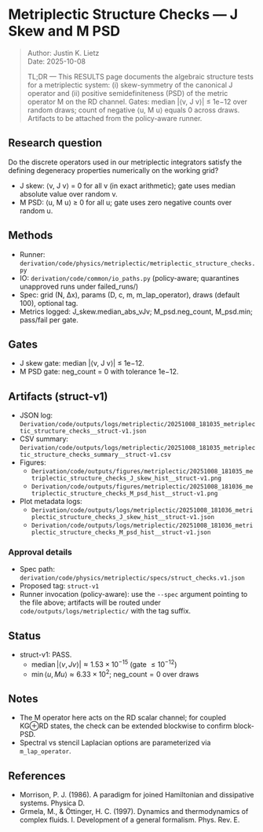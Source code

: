 # Metriplectic Structure Checks — J Skew and M PSD

> Author: Justin K. Lietz  
> Date: 2025-10-08
>
> TL;DR — This RESULTS page documents the algebraic structure tests for a metriplectic system: (i) skew-symmetry of the canonical J operator and (ii) positive semidefiniteness (PSD) of the metric operator M on the RD channel. Gates: median |⟨v, J v⟩| ≤ 1e−12 over random draws; count of negative ⟨u, M u⟩ equals 0 across draws. Artifacts to be attached from the policy-aware runner.

## Research question

Do the discrete operators used in our metriplectic integrators satisfy the defining degeneracy properties numerically on the working grid?

- J skew: ⟨v, J v⟩ = 0 for all v (in exact arithmetic); gate uses median absolute value over random v.
- M PSD: ⟨u, M u⟩ ≥ 0 for all u; gate uses zero negative counts over random u.

## Methods

- Runner: `derivation/code/physics/metriplectic/metriplectic_structure_checks.py`
- IO: `derivation/code/common/io_paths.py` (policy-aware; quarantines unapproved runs under failed_runs/)
- Spec: grid (N, Δx), params (D, c, m, m_lap_operator), draws (default 100), optional tag.
- Metrics logged: J_skew.median_abs_vJv; M_psd.neg_count, M_psd.min; pass/fail per gate.

## Gates

- J skew gate: median |⟨v, J v⟩| ≤ 1e−12.
- M PSD gate: neg_count = 0 with tolerance 1e−12.

## Artifacts (struct-v1)

- JSON log: `Derivation/code/outputs/logs/metriplectic/20251008_181035_metriplectic_structure_checks__struct-v1.json`
- CSV summary: `Derivation/code/outputs/logs/metriplectic/20251008_181035_metriplectic_structure_checks_summary__struct-v1.csv`
- Figures:
  - `Derivation/code/outputs/figures/metriplectic/20251008_181035_metriplectic_structure_checks_J_skew_hist__struct-v1.png`
  - `Derivation/code/outputs/figures/metriplectic/20251008_181036_metriplectic_structure_checks_M_psd_hist__struct-v1.png`
- Plot metadata logs:
  - `Derivation/code/outputs/logs/metriplectic/20251008_181036_metriplectic_structure_checks_J_skew_hist__struct-v1.json`
  - `Derivation/code/outputs/logs/metriplectic/20251008_181036_metriplectic_structure_checks_M_psd_hist__struct-v1.json`

### Approval details

- Spec path: `derivation/code/physics/metriplectic/specs/struct_checks.v1.json`
- Proposed tag: `struct-v1`
- Runner invocation (policy-aware): use the `--spec` argument pointing to the file above; artifacts will be routed under `code/outputs/logs/metriplectic/` with the tag suffix.

## Status

- struct-v1: PASS.
  - $\mathrm{median}\,|\langle v, J v\rangle| \approx 1.53\times 10^{-15}$ (gate $\le 10^{-12}$)
  - $\min\langle u, M u\rangle \approx 6.33\times 10^{2}$; $\mathrm{neg\_count}=0$ over draws

## Notes

- The M operator here acts on the RD scalar channel; for coupled KG⊕RD states, the check can be extended blockwise to confirm block-PSD.
- Spectral vs stencil Laplacian options are parameterized via `m_lap_operator`.

## References

- Morrison, P. J. (1986). A paradigm for joined Hamiltonian and dissipative systems. Physica D.
- Grmela, M., & Öttinger, H. C. (1997). Dynamics and thermodynamics of complex fluids. I. Development of a general formalism. Phys. Rev. E.
